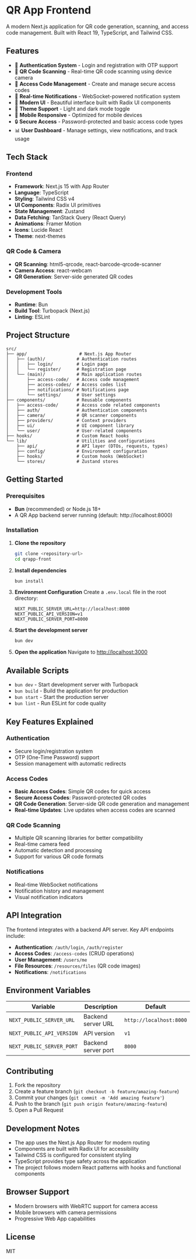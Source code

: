 # QR App Frontend

A modern Next.js application for QR code generation, scanning, and access code management. Built with React 19, TypeScript, and Tailwind CSS.

## Features

- 🔐 **Authentication System** - Login and registration with OTP support
- 📱 **QR Code Scanning** - Real-time QR code scanning using device camera
- 🎫 **Access Code Management** - Create and manage secure access codes
- 🔔 **Real-time Notifications** - WebSocket-powered notification system
- 🎨 **Modern UI** - Beautiful interface built with Radix UI components
- 🌙 **Theme Support** - Light and dark mode toggle
- 📱 **Mobile Responsive** - Optimized for mobile devices
- 🔒 **Secure Access** - Password-protected and basic access code types
- 📊 **User Dashboard** - Manage settings, view notifications, and track usage

## Tech Stack

### Frontend
- **Framework**: Next.js 15 with App Router
- **Language**: TypeScript
- **Styling**: Tailwind CSS v4
- **UI Components**: Radix UI primitives
- **State Management**: Zustand
- **Data Fetching**: TanStack Query (React Query)
- **Animations**: Framer Motion
- **Icons**: Lucide React
- **Theme**: next-themes

### QR Code & Camera
- **QR Scanning**: html5-qrcode, react-barcode-qrcode-scanner
- **Camera Access**: react-webcam
- **QR Generation**: Server-side generated QR codes

### Development Tools
- **Runtime**: Bun
- **Build Tool**: Turbopack (Next.js)
- **Linting**: ESLint

## Project Structure

```
src/
├── app/                    # Next.js App Router
│   ├── (auth)/            # Authentication routes
│   │   ├── login/         # Login page
│   │   └── register/      # Registration page
│   └── (main)/            # Main application routes
│       ├── access-code/   # Access code management
│       ├── access-codes/  # Access codes list
│       ├── notifications/ # Notifications page
│       └── settings/      # User settings
├── components/            # Reusable components
│   ├── access-code/       # Access code related components
│   ├── auth/              # Authentication components
│   ├── camera/            # QR scanner components
│   ├── providers/         # Context providers
│   ├── ui/                # UI component library
│   └── user/              # User-related components
├── hooks/                 # Custom React hooks
└── lib/                   # Utilities and configurations
    ├── api/               # API layer (DTOs, requests, types)
    ├── config/            # Environment configuration
    ├── hooks/             # Custom hooks (WebSocket)
    └── stores/            # Zustand stores
```

## Getting Started

### Prerequisites

- **Bun** (recommended) or Node.js 18+
- A QR App backend server running (default: http://localhost:8000)

### Installation

1. **Clone the repository**
   ```bash
   git clone <repository-url>
   cd qrapp-front
   ```

2. **Install dependencies**
   ```bash
   bun install
   ```

3. **Environment Configuration**
   Create a `.env.local` file in the root directory:
   ```env
   NEXT_PUBLIC_SERVER_URL=http://localhost:8000
   NEXT_PUBLIC_API_VERSION=v1
   NEXT_PUBLIC_SERVER_PORT=8000
   ```

4. **Start the development server**
   ```bash
   bun dev
   ```

5. **Open the application**
   Navigate to [http://localhost:3000](http://localhost:3000)

## Available Scripts

- `bun dev` - Start development server with Turbopack
- `bun build` - Build the application for production
- `bun start` - Start the production server
- `bun lint` - Run ESLint for code quality

## Key Features Explained

### Authentication
- Secure login/registration system
- OTP (One-Time Password) support
- Session management with automatic redirects

### Access Codes
- **Basic Access Codes**: Simple QR codes for quick access
- **Secure Access Codes**: Password-protected QR codes
- **QR Code Generation**: Server-side QR code generation and management
- **Real-time Updates**: Live updates when access codes are scanned

### QR Code Scanning
- Multiple QR scanning libraries for better compatibility
- Real-time camera feed
- Automatic detection and processing
- Support for various QR code formats

### Notifications
- Real-time WebSocket notifications
- Notification history and management
- Visual notification indicators

## API Integration

The frontend integrates with a backend API server. Key API endpoints include:

- **Authentication**: `/auth/login`, `/auth/register`
- **Access Codes**: `/access-codes` (CRUD operations)
- **User Management**: `/users/me`
- **File Resources**: `/resources/files` (QR code images)
- **Notifications**: `/notifications`

## Environment Variables

| Variable | Description | Default |
|----------|-------------|---------|
| `NEXT_PUBLIC_SERVER_URL` | Backend server URL | `http://localhost:8000` |
| `NEXT_PUBLIC_API_VERSION` | API version | `v1` |
| `NEXT_PUBLIC_SERVER_PORT` | Backend server port | `8000` |

## Contributing

1. Fork the repository
2. Create a feature branch (`git checkout -b feature/amazing-feature`)
3. Commit your changes (`git commit -m 'Add amazing feature'`)
4. Push to the branch (`git push origin feature/amazing-feature`)
5. Open a Pull Request

## Development Notes

- The app uses the Next.js App Router for modern routing
- Components are built with Radix UI for accessibility
- Tailwind CSS is configured for consistent styling
- TypeScript provides type safety across the application
- The project follows modern React patterns with hooks and functional components

## Browser Support

- Modern browsers with WebRTC support for camera access
- Mobile browsers with camera permissions
- Progressive Web App capabilities

## License

MIT
